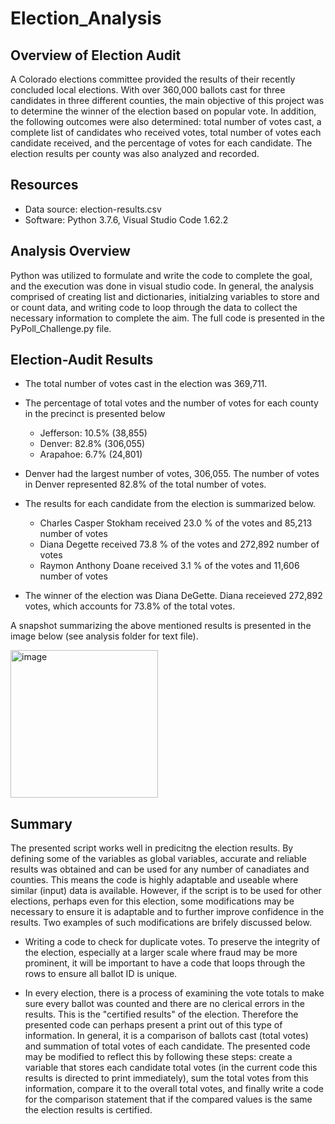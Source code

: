 # Election_Analysis

## Overview of Election Audit

A Colorado elections committee provided the results of their recently concluded local elections. With over 360,000 ballots cast for three candidates in three different counties, the main objective of this project was to determine the winner of the election based on popular vote. In addition, the following outcomes were also determined: total number of votes cast, a complete list of candidates who received votes, total number of votes each candidate received, and the percentage of votes for each candidate. The election results per county was also analyzed and recorded.


## Resources

* Data source: election-results.csv
* Software: Python 3.7.6, Visual Studio Code 1.62.2

## Analysis Overview

Python was utilized to formulate and write the code to complete the goal, and the execution was done in visual studio code. In general, the analysis comprised of creating list and dictionaries, initialzing variables to store and or count data, and writing code to loop through the data to collect the necessary information to complete the aim. The full code is presented in the PyPoll_Challenge.py file.

## Election-Audit Results

* The total number of votes cast in the election was 369,711.

* The percentage of total votes and the number of votes for each county in the precinct is presented below
   * Jefferson: 10.5% (38,855)
   * Denver:    82.8% (306,055)
   * Arapahoe:  6.7%  (24,801)

* Denver had the largest number of votes, 306,055. The number of votes in Denver represented 82.8% of the total number of votes. 

* The results for each candidate from the election is summarized below.
   * Charles Casper Stokham received 23.0 % of the votes and 85,213 number of votes
   * Diana Degette received 73.8 % of the votes and 272,892 number of votes
   * Raymon Anthony Doane received 3.1 % of the votes and 11,606 number of votes

* The winner of the election was Diana DeGette. Diana receieved  272,892 votes, which accounts for 73.8% of the total votes.

A snapshot summarizing the above mentioned results is presented in the image below (see analysis folder for text file).

<img width="236" alt="image" src="https://user-images.githubusercontent.com/92636438/142762852-e8057292-986a-4d3b-b582-b16f05b07e15.png">

## Summary

The presented script works well in predicitng the election results. By defining some of the variables as global variables, accurate and reliable results was obtained and can be used for any number of canadiates and counties. This means the code is highly adaptable and useable where similar (input) data is available. However, if the script is to be used for other elections, perhaps even for this election, some modifications may be necessary to ensure it is adaptable and to further improve confidence in the results. Two examples of such modifications are brifely discussed below.

  * Writing a code to check for duplicate votes. To preserve the integrity of the election, especially at a larger scale where fraud may be more prominent, it will be important to have a code that loops through the rows to ensure all ballot ID is unique.
  
  * In every election, there is a process of examining the vote totals to make sure every ballot was counted and there are no clerical errors in the results. This is the "certified results" of the election. Therefore the presented code can perhaps present a print out of this type of information. In general, it is a comparison of ballots cast (total votes) and summation of total votes of each candidate. The presented code may be modified to reflect this by following these steps: create a variable that stores each candidate total votes (in the current code this results is directed to print immediately), sum the total votes from this information, compare it to the overall total votes, and finally write a code for the comparison statement that if the compared values is the same the election results is certified.




